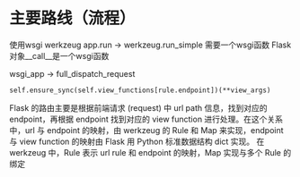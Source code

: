 # 主要路线（流程）

使用wsgi
werkzeug
app.run -> werkzeug.run_simple 需要一个wsgi函数
Flask对象__call__是一个wsgi函数

wsgi_app -> full_dispatch_request

```
self.ensure_sync(self.view_functions[rule.endpoint])(**view_args)
```

Flask 的路由主要是根据前端请求 (request) 中 url path 信息，找到对应的 endpoint，再根据 endpoint 找到对应的 view function 进行处理。在这个关系中，url 与 endpoint 的映射，由 werkzeug 的 Rule 和 Map 来实现，endpoint 与 view function 的映射由 Flask 用 Python 标准数据结构 dict 实现。 在 werkzeug 中，Rule 表示 url rule 和 endpoint 的映射，Map 实现与多个 Rule 的绑定

